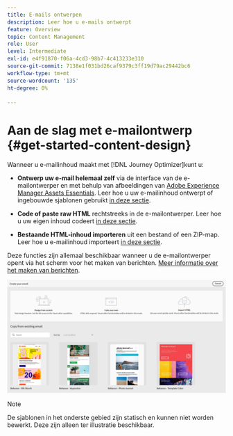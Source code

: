 ```yaml
---
title: E-mails ontwerpen
description: Leer hoe u e-mails ontwerpt
feature: Overview
topic: Content Management
role: User
level: Intermediate
exl-id: e4f91870-f06a-4cd3-98b7-4c413233e310
source-git-commit: 7138e1f031bd26caf9379c3ff19d79ac29442bc6
workflow-type: tm+mt
source-wordcount: '135'
ht-degree: 0%

---
```


# Aan de slag met e-mailontwerp {#get-started-content-design}

Wanneer u e-mailinhoud maakt met [!DNL Journey Optimizer]kunt u:

* **Ontwerp uw e-mail helemaal zelf** via de interface van de e-mailontwerper en met behulp van afbeeldingen van [Adobe Experience Manager Assets Essentials](assets-essentials.md). Leer hoe u uw e-mailinhoud ontwerpt of ingebouwde sjablonen gebruikt [in deze sectie](create-email-content.md).

* **Code of paste raw HTML** rechtstreeks in de e-mailontwerper. Leer hoe u uw eigen inhoud codeert [in deze sectie](existing-content.md#import-raw-html-code).

* **Bestaande HTML-inhoud importeren** uit een bestand of een ZIP-map. Leer hoe u e-mailinhoud importeert [in deze sectie](existing-content.md#import-html-content-from-file).

Deze functies zijn allemaal beschikbaar wanneer u de e-mailontwerper opent via het scherm voor het maken van berichten. [Meer informatie over het maken van berichten](create-message.md).

![](assets/content-editors.png)

>[!NOTE]
>
>De sjablonen in het onderste gebied zijn statisch en kunnen niet worden bewerkt. Deze zijn alleen ter illustratie beschikbaar.
